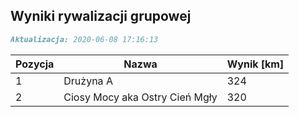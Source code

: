 ## Wyniki rywalizacji grupowej

```markdown
Aktualizacja: 2020-06-08 17:16:13
```

Pozycja | Nazwa | Wynik [km] |
------------ | -------------  | -------------
 1 |Drużyna A | 324 
 2 |Ciosy Mocy aka Ostry Cień Mgły | 320